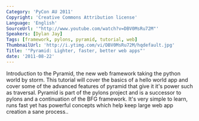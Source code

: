 ```yaml
---
Category: 'PyCon AU 2011'
Copyright: 'Creative Commons Attribution license'
Language: 'English'
SourceUrl: '"http://www.youtube.com/watch?v=DBV0MsRu72M"'
Speakers: [Dylan Jay]
Tags: [framework, pylons, pyramid, tutorial, web]
ThumbnailUrl: 'http://i.ytimg.com/vi/DBV0MsRu72M/hqdefault.jpg'
Title: '"Pyramid: Lighter, faster, better web apps"'
date: '2011-08-22'
---
```

Introduction to the Pyramid, the new web framework taking the python world by
storm. This tutorial will cover the basics of a hello world app and cover some
of the advanced features of pyramid that give it it's power such as traversal.
Pyramid is part of the pylons project and is a successor to pylons and a
continuation of the BFG framework. It's very simple to learn, runs fast yet
has powerful concepts which help keep large web app creation a sane process..

